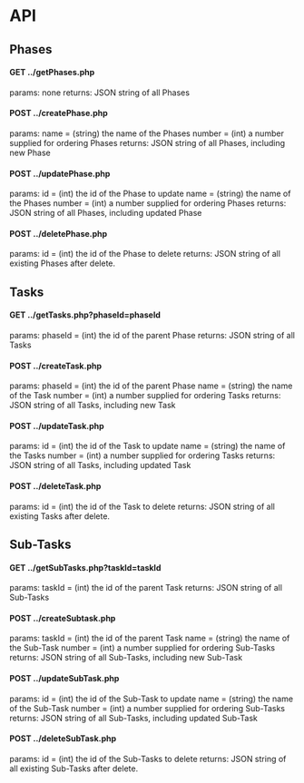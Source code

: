 
# API


## Phases
#### GET ../getPhases.php
params: none
returns: JSON string of all Phases

#### POST ../createPhase.php
params:
name = (string) the name of the Phases
number = (int) a number supplied for ordering Phases
returns:  JSON string of all Phases, including new Phase

#### POST ../updatePhase.php
params:
id = (int) the id of the Phase to update
name = (string) the name of the Phases
number = (int) a number supplied for ordering Phases
returns:  JSON string of all Phases, including updated Phase

#### POST ../deletePhase.php
params:
id = (int) the id of the Phase to delete
returns:  JSON string of all existing Phases after delete.


## Tasks

#### GET ../getTasks.php?phaseId=phaseId
params:
phaseId = (int) the id of the parent Phase
returns: JSON string of all Tasks

#### POST ../createTask.php
params:
phaseId = (int) the id of the parent Phase
name = (string) the name of the Task
number = (int) a number supplied for ordering Tasks
returns:  JSON string of all Tasks, including new Task

#### POST ../updateTask.php
params:
id = (int) the id of the Task to update
name = (string) the name of the Tasks
number = (int) a number supplied for ordering Tasks
returns:  JSON string of all Tasks, including updated Task

#### POST ../deleteTask.php
params:
id = (int) the id of the Task to delete
returns:  JSON string of all existing Tasks after delete.

## Sub-Tasks

#### GET ../getSubTasks.php?taskId=taskId
params:
taskId = (int) the id of the parent Task
returns: JSON string of all Sub-Tasks

#### POST ../createSubtask.php
params:
taskId = (int) the id of the parent Task
name = (string) the name of the Sub-Task
number = (int) a number supplied for ordering Sub-Tasks
returns:  JSON string of all Sub-Tasks, including new Sub-Task

#### POST ../updateSubTask.php
params:
id = (int) the id of the Sub-Task to update
name = (string) the name of the Sub-Task
number = (int) a number supplied for ordering Sub-Tasks
returns:  JSON string of all Sub-Tasks, including updated Sub-Task

#### POST ../deleteSubTask.php
params:
id = (int) the id of the Sub-Tasks to delete
returns:  JSON string of all existing Sub-Tasks after delete.

